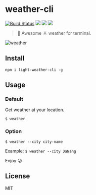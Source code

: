 # weather-cli

[![Build Status](https://travis-ci.com/cuongw/weather-cli.svg?token=BrDbfYWUGDSpbNJ4h6P1&branch=master)](https://travis-ci.com/cuongw/weather-cli)
![](https://img.shields.io/david/cuongw/weather-cli.svg?style=flat-square)
![](https://img.shields.io/github/license/cuongw/weather-cli.svg?style=flat-square)
![](https://img.shields.io/badge/awesome-yes-brightgreen.svg?style=flat-square)

> 🚀 Awesome ☀️ weather for terminal.

![weather](https://user-images.githubusercontent.com/34389409/52731113-89607500-2fef-11e9-8000-a08eef48fbff.gif)

## Install

```
npm i light-weather-cli -g
```

## Usage

### Default

Get weather at your location.

```
$ weather
```

### Option

```
$ weather --city city-name
```

Example: `$ weather --city DaNang`

Enjoy 😜

## License

MIT
